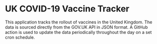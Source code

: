 # UK COVID-19 Vaccine Tracker
This application tracks the rollout of vaccines in the United Kingdom. The data is sourced directly from the GOV.UK API in JSON format.
A GitHub action is used to update the data periodically throughout the day on a set cron schedule.
